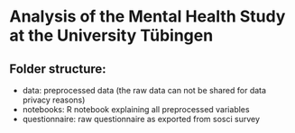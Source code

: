 # Analysis of the Mental Health Study at the University Tübingen

## Folder structure:
- data: preprocessed data (the raw data can not be shared for data privacy reasons)
- notebooks: R notebook explaining all preprocessed variables
- questionnaire: raw questionnaire as exported from sosci survey
